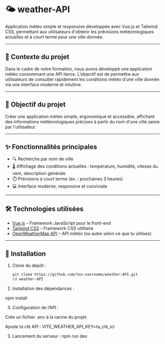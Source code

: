 # 🌤️ weather-API

Application météo simple et responsive développée avec Vue.js et Tailwind CSS, permettant aux utilisateurs d'obtenir les prévisions météorologiques actuelles et à court terme pour une ville donnée.

---

## 📘 Contexte du projet

Dans le cadre de notre formation, nous avons développé une application météo consommant une API tierce. L’objectif est de permettre aux utilisateurs de consulter rapidement les conditions météo d’une ville donnée via une interface moderne et intuitive.

---

## 🎯 Objectif du projet

Créer une application météo simple, ergonomique et accessible, affichant des informations météorologiques précises à partir du nom d'une ville saisie par l'utilisateur.

---

## ✨ Fonctionnalités principales

- 🔍 Recherche par nom de ville
- 🌡️ Affichage des conditions actuelles : température, humidité, vitesse du vent, description générale
- ⏱️ Prévisions à court terme (ex. : prochaines 3 heures)
- 💻 Interface moderne, responsive et conviviale

---

## 🛠️ Technologies utilisées

- [Vue.js](https://vuejs.org/) – Framework JavaScript pour le front-end
- [Tailwind CSS](https://tailwindcss.com/) – Framework CSS utilitaire
- [OpenWeatherMap API](https://openweathermap.org/api) – API météo (ou autre selon ce que tu utilises)

---

## 🚀 Installation

1. Clone du dépôt :
   ```bash
   git clone https://github.com/ton-username/weather-API.git
   cd weather-API
2. Installation des dépendances :

npm install

3. Configuration de l’API :

Crée un fichier .env à la racine du projet.

Ajoute ta clé API :
  VITE_WEATHER_API_KEY=ta_clé_ici

3. Lancement du serveur :
  npm run dev
